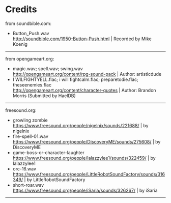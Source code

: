 # Credits

from soundbible.com:
* Button_Push.wav  
    http://soundbible.com/1950-Button-Push.html | Recorded by Mike Koenig
    
------------------------------------------------------------------------------

from opengameart.org:
* magic.wav; spell.wav; swing.wav  
    http://opengameart.org/content/rpg-sound-pack | Author: artisticdude
* I WILFIGHTYELL.flac; i will fightcalm.flac; preparetodie.flac; theseenemies.flac  
    http://opengameart.org/content/character-quotes | Author: Brandon Morris (Submitted by HaelDB)
    
------------------------------------------------------------------------------

freesound.org:
* growling zombie  
    https://www.freesound.org/people/nigelnix/sounds/221688/ | by nigelnix
* fire-spell-01.wav  
    https://www.freesound.org/people/DiscoveryME/sounds/275608/ | by DiscoveryME
* game-boss-or-character-laughter  
    https://www.freesound.org/people/lalazzylee1/sounds/322459/ | by lalazzylee1
* orc-16.wav  
    https://www.freesound.org/people/LittleRobotSoundFactory/sounds/316349/ | by LittleRobotSoundFactory
* short-roar.wav  
    https://www.freesound.org/people/iSaria/sounds/326267/ | by iSaria
    
------------------------------------------------------------------------------
